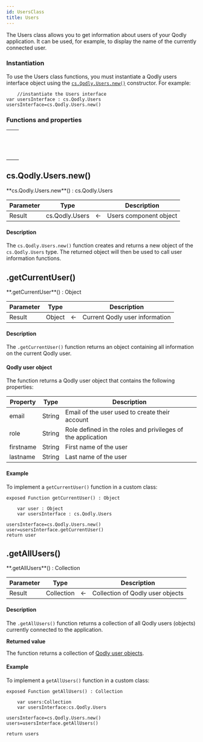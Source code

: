 ```yaml
---
id: UsersClass
title: Users
---
```




The Users class allows you to get information about users of your Qodly application. It can be used, for example, to display the name of the currently connected user.



### Instantiation

To use the Users class functions, you must instantiate a Qodly users interface object using the [`cs.Qodly.Users.new()`](#csqodlyusersnew) constructor. For example:

```4d
	//instantiate the Users interface
var usersInterface : cs.Qodly.Users
usersInterface=cs.Qodly.Users.new()
```



### Functions and properties

||
|---|
|[<!-- INCLUDE #cs.Qodly.Users.new().Syntax -->](#csqodlyusersnew)&nbsp;&nbsp;&nbsp;&nbsp;<!-- INCLUDE #cs.Qodly.Users.new().Summary -->|
|[<!-- INCLUDE #Users.getCurrentUser().Syntax -->](#getcurrentuser)&nbsp;&nbsp;&nbsp;&nbsp;<!-- INCLUDE #Users.getCurrentUser().Summary -->|
|[<!-- INCLUDE #Users.getAllUsers().Syntax -->](#getallusers)&nbsp;&nbsp;&nbsp;&nbsp;<!-- INCLUDE #Users.getAllUsers().Summary -->|


## cs.Qodly.Users.new()

<!-- REF #cs.Qodly.Users.new().Syntax -->**cs.Qodly.Users.new**() : cs.Qodly.Users<!-- END REF -->


<!-- REF #cs.Qodly.Users.new().Params -->
|Parameter|Type||Description|
|---------|--- |:---:|------|
|Result|cs.Qodly.Users|<-|Users component object|<!-- END REF -->

#### Description

The `cs.Qodly.Users.new()` function <!-- REF #cs.Qodly.Users.new().Summary -->creates and returns a new object of the `cs.Qodly.Users` type<!-- END REF -->. The returned object will then be used to call user information functions.


<!-- END REF -->





<!-- REF Users.getCurrentUser().Desc -->
## .getCurrentUser()

<!--REF #Users.getCurrentUser().Syntax -->**.getCurrentUser**() : Object<!-- END REF -->


<!--REF #UserClass.getCurrentUser().Params -->
|Parameter|Type||Description|
|---|---|---|---|
|Result|Object|<-|Current Qodly user information|<!-- END REF -->


#### Description

The `.getCurrentUser()` function <!-- REF #Users.getCurrentUser().Summary -->returns an object containing all information on the current Qodly user<!-- END REF -->.

#### Qodly user object

The function returns a Qodly user object that contains the following properties:

|Property|Type|Description|
|---|---|---|
|email|String|Email of the user used to create their account|
|role|String|Role defined in the roles and privileges of the application|
|firstname|String|First name of the user|
|lastname|String|Last name of the user|


#### Example

To implement a `getCurrentUser()` function in a custom class:

```4d
exposed Function getCurrentUser() : Object

    var user : Object
    var usersInterface : cs.Qodly.Users

usersInterface=cs.Qodly.Users.new()
user=usersInterface.getCurrentUser()
return user
```

<!-- END REF -->

<!-- REF Users.getAllUsers().Desc -->
## .getAllUsers()

<!--REF #Users.getAllUsers().Syntax -->**.getAllUsers**() : Collection<!-- END REF -->


<!--REF #Users.getAllUsers().Params -->
|Parameter|Type||Description|
|---|---|---|---|
|Result|Collection|<-|Collection of Qodly user objects|<!-- END REF -->


#### Description

The `.getAllUsers()` function <!-- REF #Users.getAllUsers().Summary -->returns a collection of all Qodly users (objects) currently connected to the application<!-- END REF -->.


**Returned value**

The function returns a collection of [Qodly user objects](#qodly-user-object).


#### Example

To implement a `getAllUsers()` function in a custom class:


```4d
exposed Function getAllUsers() : Collection
   
    var users:Collection
    var usersInterface:cs.Qodly.Users 

usersInterface=cs.Qodly.Users.new()
users=usersInterface.getAllUsers()

return users
```

<!-- END REF -->
